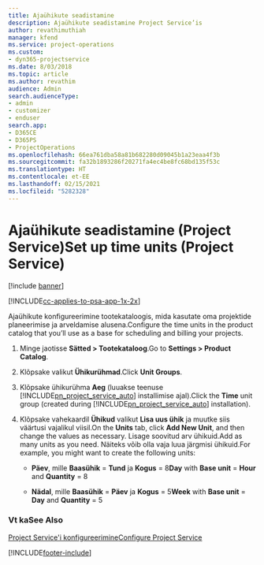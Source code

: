 ```yaml
---
title: Ajaühikute seadistamine
description: Ajaühikute seadistamine Project Service’is
author: revathimuthiah
manager: kfend
ms.service: project-operations
ms.custom:
- dyn365-projectservice
ms.date: 8/03/2018
ms.topic: article
ms.author: revathim
audience: Admin
search.audienceType:
- admin
- customizer
- enduser
search.app:
- D365CE
- D365PS
- ProjectOperations
ms.openlocfilehash: 66ea761dba58a81b682280d09045b1a23eaa4f3b
ms.sourcegitcommit: fa32b1893286f20271fa4ec4be8fc68bd135f53c
ms.translationtype: HT
ms.contentlocale: et-EE
ms.lasthandoff: 02/15/2021
ms.locfileid: "5282328"
---
```

# <a name="set-up-time-units-project-service"></a><span data-ttu-id="f6a2c-103">Ajaühikute seadistamine (Project Service)</span><span class="sxs-lookup"><span data-stu-id="f6a2c-103">Set up time units (Project Service)</span></span>

[!include [banner](../includes/psa-now-project-operations.md)]

[!INCLUDE[cc-applies-to-psa-app-1x-2x](../includes/cc-applies-to-psa-app-1x-2x.md)]

<span data-ttu-id="f6a2c-104">Ajaühikute konfigureerimine tootekataloogis, mida kasutate oma projektide planeerimise ja arveldamise alusena.</span><span class="sxs-lookup"><span data-stu-id="f6a2c-104">Configure the time units in the product catalog that you’ll use as a base for scheduling and billing your projects.</span></span>  
  
1. <span data-ttu-id="f6a2c-105">Minge jaotisse **Sätted > Tootekataloog**.</span><span class="sxs-lookup"><span data-stu-id="f6a2c-105">Go to **Settings > Product Catalog**.</span></span>  
  
2. <span data-ttu-id="f6a2c-106">Klõpsake valikut **Ühikurühmad**.</span><span class="sxs-lookup"><span data-stu-id="f6a2c-106">Click **Unit Groups**.</span></span>  
  
3. <span data-ttu-id="f6a2c-107">Klõpsake ühikurühma **Aeg** (luuakse teenuse [!INCLUDE[pn_project_service_auto](../includes/pn-project-service-auto.md)] installimise ajal).</span><span class="sxs-lookup"><span data-stu-id="f6a2c-107">Click the **Time** unit group (created during [!INCLUDE[pn_project_service_auto](../includes/pn-project-service-auto.md)] installation).</span></span>  
  
4. <span data-ttu-id="f6a2c-108">Klõpsake vahekaardil **Ühikud** valikut **Lisa uus ühik** ja muutke siis väärtusi vajalikul viisil.</span><span class="sxs-lookup"><span data-stu-id="f6a2c-108">On the **Units** tab, click **Add New Unit**, and then change the values as necessary.</span></span> <span data-ttu-id="f6a2c-109">Lisage soovitud arv ühikuid.</span><span class="sxs-lookup"><span data-stu-id="f6a2c-109">Add as many units as you need.</span></span> <span data-ttu-id="f6a2c-110">Näiteks võib olla vaja luua järgmisi ühikuid.</span><span class="sxs-lookup"><span data-stu-id="f6a2c-110">For example, you might want to create the following units:</span></span>  
  
   - <span data-ttu-id="f6a2c-111">**Päev**, mille **Baasühik** = **Tund** ja **Kogus** = 8</span><span class="sxs-lookup"><span data-stu-id="f6a2c-111">**Day** with **Base unit** = **Hour** and **Quantity** = 8</span></span>  
  
   - <span data-ttu-id="f6a2c-112">**Nädal**, mille **Baasühik** = **Päev** ja **Kogus** = 5</span><span class="sxs-lookup"><span data-stu-id="f6a2c-112">**Week** with **Base unit** = **Day** and **Quantity** = 5</span></span>  
  
### <a name="see-also"></a><span data-ttu-id="f6a2c-113">Vt ka</span><span class="sxs-lookup"><span data-stu-id="f6a2c-113">See Also</span></span>  
 [<span data-ttu-id="f6a2c-114">Project Service'i konfigureerimine</span><span class="sxs-lookup"><span data-stu-id="f6a2c-114">Configure Project Service</span></span>](../psa/configure.md)


[!INCLUDE[footer-include](../includes/footer-banner.md)]